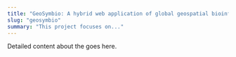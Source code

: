 ```yaml
---
title: "GeoSymbio: A hybrid web application of global geospatial bioinformatics and ecoinformatics for *Symbiodinium*-host symbioses"
slug: "geosymbio"
summary: "This project focuses on..."
---
```


Detailed content about the goes here.